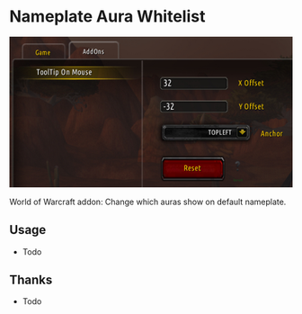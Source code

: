 # Nameplate Aura Whitelist

![image](NameplateAuraWhitelist.png)

World of Warcraft addon: Change which auras show on default nameplate.

## Usage

- Todo

## Thanks

- Todo
